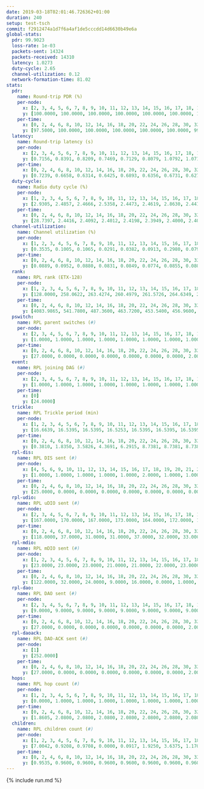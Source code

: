 ```yaml
---
date: 2019-03-18T02:01:46.726362+01:00
duration: 240
setup: test-tsch
commit: f2912474a1d7f6a4af1de5cccdd14d6630b49e6a
global-stats:
  pdr: 99.9023
  loss-rate: 1e-03
  packets-sent: 14324
  packets-received: 14310
  latency: 1.0273
  duty-cycle: 2.65
  channel-utilization: 0.12
  network-formation-time: 81.02
stats:
  pdr:
    name: Round-trip PDR (%)
    per-node:
      x: [2, 3, 4, 5, 6, 7, 8, 9, 10, 11, 12, 13, 14, 15, 16, 17, 18, 19, 20, 21, 22, 23, 24, 25]
      y: [100.0000, 100.0000, 100.0000, 100.0000, 100.0000, 100.0000, 100.0000, 100.0000, 100.0000, 100.0000, 100.0000, 100.0000, 100.0000, 99.6616, 100.0000, 99.6581, 99.6558, 100.0000, 99.8239, 99.8316, 99.8403, 99.6639, 100.0000, 99.4983]
    per-time:
      x: [0, 2, 4, 6, 8, 10, 12, 14, 16, 18, 20, 22, 24, 26, 28, 30, 32, 34, 36, 38, 40, 42, 44, 46, 48, 50, 52, 54, 56, 58, 60, 62, 64, 66, 68, 70, 72, 74, 76, 78, 80, 82, 84, 86, 88, 90, 92, 94, 96, 98, 100, 102, 104, 106, 108, 110, 112, 114, 116, 118, 120, 122, 124, 126, 128, 130, 132, 134, 136, 138, 140, 142, 144, 146, 148, 150, 152, 154, 156, 158, 160, 162, 164, 166, 168, 170, 172, 174, 176, 178, 180, 182, 184, 186, 188, 190, 192, 194, 196, 198, 200, 202, 204, 206, 208, 210, 212, 214, 216, 218, 220, 222, 224, 226, 228, 230, 232, 234, 236, 238, 240]
      y: [97.5000, 100.0000, 100.0000, 100.0000, 100.0000, 100.0000, 99.1667, 100.0000, 99.1667, 98.3333, 100.0000, 100.0000, 100.0000, 100.0000, 100.0000, 100.0000, 99.1597, 100.0000, 99.1667, 100.0000, 100.0000, 100.0000, 100.0000, 100.0000, 100.0000, 100.0000, 100.0000, 100.0000, 100.0000, 100.0000, 100.0000, 100.0000, 100.0000, 100.0000, 100.0000, 100.0000, 100.0000, 100.0000, 100.0000, 100.0000, 99.1667, 100.0000, 100.0000, 100.0000, 100.0000, 100.0000, 100.0000, 100.0000, 100.0000, 100.0000, 100.0000, 100.0000, 100.0000, 100.0000, 100.0000, 100.0000, 100.0000, 100.0000, 99.1667, 100.0000, 100.0000, 99.1667, 100.0000, 99.1667, 100.0000, 100.0000, 100.0000, 99.1667, 100.0000, 100.0000, 100.0000, 100.0000, 100.0000, 100.0000, 100.0000, 100.0000, 100.0000, 100.0000, 100.0000, 100.0000, 100.0000, 100.0000, 100.0000, 100.0000, 100.0000, 100.0000, 100.0000, 100.0000, 100.0000, 100.0000, 100.0000, 100.0000, 100.0000, 100.0000, 100.0000, 100.0000, 100.0000, 100.0000, 100.0000, 100.0000, 100.0000, 100.0000, 100.0000, 100.0000, 100.0000, 100.0000, 100.0000, 100.0000, 100.0000, 100.0000, 100.0000, 100.0000, 100.0000, 100.0000, 100.0000, 100.0000, 100.0000, 100.0000, 100.0000, 100.0000, null]
  latency:
    name: Round-trip latency (s)
    per-node:
      x: [2, 3, 4, 5, 6, 7, 8, 9, 10, 11, 12, 13, 14, 15, 16, 17, 18, 19, 20, 21, 22, 23, 24, 25]
      y: [0.7156, 0.8391, 0.8209, 0.7469, 0.7129, 0.8079, 1.0792, 1.0716, 0.8897, 1.1281, 0.9108, 0.8548, 1.0876, 1.0336, 0.9152, 1.0130, 1.1051, 1.0699, 1.1697, 1.2473, 1.2129, 1.3288, 1.3603, 1.5036]
    per-time:
      x: [0, 2, 4, 6, 8, 10, 12, 14, 16, 18, 20, 22, 24, 26, 28, 30, 32, 34, 36, 38, 40, 42, 44, 46, 48, 50, 52, 54, 56, 58, 60, 62, 64, 66, 68, 70, 72, 74, 76, 78, 80, 82, 84, 86, 88, 90, 92, 94, 96, 98, 100, 102, 104, 106, 108, 110, 112, 114, 116, 118, 120, 122, 124, 126, 128, 130, 132, 134, 136, 138, 140, 142, 144, 146, 148, 150, 152, 154, 156, 158, 160, 162, 164, 166, 168, 170, 172, 174, 176, 178, 180, 182, 184, 186, 188, 190, 192, 194, 196, 198, 200, 202, 204, 206, 208, 210, 212, 214, 216, 218, 220, 222, 224, 226, 228, 230, 232, 234, 236, 238, 240]
      y: [0.7239, 0.6658, 0.6314, 0.6425, 0.6893, 0.6356, 0.6731, 0.6271, 0.6779, 0.6690, 0.7192, 0.7084, 0.6203, 0.6228, 0.6313, 0.5989, 0.6406, 0.5897, 0.6566, 0.6557, 0.6385, 0.6236, 0.6162, 0.5894, 0.5622, 0.5819, 0.5354, 0.5982, 0.5771, 0.6327, 0.6506, 0.6301, 0.5618, 0.5414, 0.5870, 0.5994, 0.6443, 0.5725, 0.6220, 0.5816, 0.5826, 0.6048, 0.6344, 0.6473, 0.6807, 0.6017, 0.6046, 0.6514, 0.6986, 0.6656, 0.7447, 0.6724, 0.6776, 0.7421, 0.8384, 0.7552, 0.6653, 0.6857, 0.7217, 0.9868, 1.1789, 0.9798, 0.9308, 0.7633, 0.7678, 1.1083, 1.5475, 1.3742, 1.1290, 0.9333, 0.9138, 0.9903, 1.5930, 1.5291, 1.5021, 1.2585, 0.9633, 1.0619, 1.5709, 1.5187, 1.5087, 1.3654, 1.1713, 1.0547, 1.5990, 1.5043, 1.5585, 1.5553, 1.5038, 1.3823, 1.5477, 1.5557, 1.5503, 1.5589, 1.5451, 1.5220, 1.5517, 1.5906, 1.5980, 1.5294, 1.5131, 1.6375, 1.5248, 1.5742, 1.5651, 1.6295, 1.5269, 1.5884, 1.5082, 1.5172, 1.5244, 1.5481, 1.4933, 1.5289, 1.5774, 1.5810, 1.5638, 1.7368, 1.6320, 1.5723, null]
  duty-cycle:
    name: Radio duty cycle (%)
    per-node:
      x: [1, 2, 3, 4, 5, 6, 7, 8, 9, 10, 11, 12, 13, 14, 15, 16, 17, 18, 19, 20, 21, 22, 23, 24, 25]
      y: [2.9305, 2.4857, 2.4666, 2.5358, 2.4473, 2.4619, 2.8630, 2.4416, 2.5028, 2.4972, 2.6799, 2.5589, 2.5109, 2.5238, 2.8224, 2.7346, 2.5309, 2.6634, 2.6429, 2.6528, 2.6490, 2.6538, 2.7022, 2.7118, 2.7296]
    per-time:
      x: [0, 2, 4, 6, 8, 10, 12, 14, 16, 18, 20, 22, 24, 26, 28, 30, 32, 34, 36, 38, 40, 42, 44, 46, 48, 50, 52, 54, 56, 58, 60, 62, 64, 66, 68, 70, 72, 74, 76, 78, 80, 82, 84, 86, 88, 90, 92, 94, 96, 98, 100, 102, 104, 106, 108, 110, 112, 114, 116, 118, 120, 122, 124, 126, 128, 130, 132, 134, 136, 138, 140, 142, 144, 146, 148, 150, 152, 154, 156, 158, 160, 162, 164, 166, 168, 170, 172, 174, 176, 178, 180, 182, 184, 186, 188, 190, 192, 194, 196, 198, 200, 202, 204, 206, 208, 210, 212, 214, 216, 218, 220, 222, 224, 226, 228, 230, 232, 234, 236, 238, 240]
      y: [28.7397, 2.4416, 2.4092, 2.4012, 2.4198, 2.3949, 2.4000, 2.4020, 2.3876, 2.3754, 2.3878, 2.3863, 2.3890, 2.3860, 2.4108, 2.3786, 2.3860, 2.3787, 2.3874, 2.3855, 2.3922, 2.3853, 2.3929, 2.4039, 2.3936, 2.4009, 2.3856, 2.3836, 2.4080, 2.7990, 2.7204, 2.8743, 2.4011, 2.3868, 2.3875, 2.3746, 2.3822, 2.3857, 2.3911, 2.3951, 2.4009, 2.3883, 2.3960, 2.3929, 2.3995, 2.4116, 2.4029, 2.4026, 2.4150, 2.4098, 2.4069, 2.4084, 2.3859, 2.3887, 2.4007, 2.3775, 2.3989, 2.3951, 2.4017, 2.4097, 2.3860, 2.3853, 2.3905, 2.3901, 2.3874, 2.3821, 2.3961, 2.3819, 2.3739, 2.3832, 2.3758, 2.3995, 2.3717, 2.3981, 2.3835, 2.3730, 2.3894, 2.3948, 2.3911, 2.3851, 2.3849, 2.3997, 2.3909, 2.3919, 2.3861, 2.4063, 2.3823, 2.3987, 2.3807, 2.3837, 2.3790, 2.3735, 2.3891, 2.3785, 2.3882, 2.3869, 2.3862, 2.3875, 2.4033, 2.3871, 2.3843, 2.3855, 2.3973, 2.3893, 2.3873, 2.3913, 2.3769, 2.3836, 2.4056, 2.3931, 2.3956, 2.3978, 2.3975, 2.3866, 2.3960, 2.3974, 2.3916, 2.4040, 2.4141, 2.3920, null]
  channel-utilization:
    name: Channel utilization (%)
    per-node:
      x: [1, 2, 3, 4, 5, 6, 7, 8, 9, 10, 11, 12, 13, 14, 15, 16, 17, 18, 19, 20, 21, 22, 23, 24, 25]
      y: [0.3535, 0.1005, 0.1065, 0.0291, 0.0382, 0.0913, 0.2980, 0.0791, 0.0346, 0.0310, 0.0329, 0.0308, 0.0707, 0.0310, 0.2539, 0.1388, 0.0673, 0.0475, 0.0371, 0.0875, 0.0360, 0.0445, 0.0308, 0.0315, 0.0306]
    per-time:
      x: [0, 2, 4, 6, 8, 10, 12, 14, 16, 18, 20, 22, 24, 26, 28, 30, 32, 34, 36, 38, 40, 42, 44, 46, 48, 50, 52, 54, 56, 58, 60, 62, 64, 66, 68, 70, 72, 74, 76, 78, 80, 82, 84, 86, 88, 90, 92, 94, 96, 98, 100, 102, 104, 106, 108, 110, 112, 114, 116, 118, 120, 122, 124, 126, 128, 130, 132, 134, 136, 138, 140, 142, 144, 146, 148, 150, 152, 154, 156, 158, 160, 162, 164, 166, 168, 170, 172, 174, 176, 178, 180, 182, 184, 186, 188, 190, 192, 194, 196, 198, 200, 202, 204, 206, 208, 210, 212, 214, 216, 218, 220, 222, 224, 226, 228, 230, 232, 234, 236, 238, 240]
      y: [0.0889, 0.0952, 0.0880, 0.0831, 0.0849, 0.0774, 0.0855, 0.0809, 0.0770, 0.0759, 0.0823, 0.0800, 0.0817, 0.0782, 0.0891, 0.0736, 0.0785, 0.0762, 0.0793, 0.0788, 0.0841, 0.0778, 0.0797, 0.0835, 0.0792, 0.0835, 0.0752, 0.0763, 0.0885, 0.2755, 0.2276, 0.2707, 0.0828, 0.0749, 0.0771, 0.0733, 0.0749, 0.0778, 0.0790, 0.0821, 0.0836, 0.0753, 0.0796, 0.0787, 0.0865, 0.0848, 0.0832, 0.0850, 0.0891, 0.0858, 0.0849, 0.0846, 0.0766, 0.0790, 0.0842, 0.0731, 0.0835, 0.0803, 0.0828, 0.0874, 0.0813, 0.0808, 0.0825, 0.0831, 0.0798, 0.0784, 0.0864, 0.0757, 0.0724, 0.0766, 0.0740, 0.0850, 0.0715, 0.0856, 0.0770, 0.0715, 0.0795, 0.0831, 0.0806, 0.0791, 0.0767, 0.0844, 0.0800, 0.0809, 0.0763, 0.0853, 0.0753, 0.0829, 0.0781, 0.0764, 0.0754, 0.0736, 0.0796, 0.0727, 0.0772, 0.0778, 0.0788, 0.0786, 0.0857, 0.0791, 0.0770, 0.0780, 0.0831, 0.0783, 0.0783, 0.0802, 0.0750, 0.0777, 0.0876, 0.0789, 0.0797, 0.0807, 0.0804, 0.0753, 0.0819, 0.0814, 0.0799, 0.0859, 0.0901, 0.0801, null]
  rank:
    name: RPL rank (ETX-128)
    per-node:
      x: [1, 2, 3, 4, 5, 6, 7, 8, 9, 10, 11, 12, 13, 14, 15, 16, 17, 18, 19, 20, 21, 22, 23, 24, 25]
      y: [128.0000, 258.0622, 263.4274, 260.4979, 261.5726, 264.6349, 265.6639, 364.4855, 395.9295, 404.3659, 690.1157, 392.0205, 399.8340, 494.5102, 404.6866, 427.2367, 434.0574, 808.4122, 819.7328, 562.5650, 572.2470, 823.1469, 683.7160, 689.8024, 678.0204]
    per-time:
      x: [0, 2, 4, 6, 8, 10, 12, 14, 16, 18, 20, 22, 24, 26, 28, 30, 32, 34, 36, 38, 40, 42, 44, 46, 48, 50, 52, 54, 56, 58, 60, 62, 64, 66, 68, 70, 72, 74, 76, 78, 80, 82, 84, 86, 88, 90, 92, 94, 96, 98, 100, 102, 104, 106, 108, 110, 112, 114, 116, 118, 120, 122, 124, 126, 128, 130, 132, 134, 136, 138, 140, 142, 144, 146, 148, 150, 152, 154, 156, 158, 160, 162, 164, 166, 168, 170, 172, 174, 176, 178, 180, 182, 184, 186, 188, 190, 192, 194, 196, 198, 200, 202, 204, 206, 208, 210, 212, 214, 216, 218, 220, 222, 224, 226, 228, 230, 232, 234, 236, 238]
      y: [4083.9865, 541.7800, 487.3600, 463.7200, 453.5400, 456.9600, 454.4600, 455.3462, 439.8400, 446.2745, 442.6471, 436.6400, 438.8627, 424.9400, 421.1923, 417.7800, 420.0800, 429.9800, 459.3019, 463.8800, 465.9608, 460.8800, 458.8039, 462.1296, 432.1200, 435.1731, 420.3000, 416.5400, 419.9600, 398.1134, 410.8845, 397.8821, 391.1714, 415.0600, 413.9200, 412.7800, 413.1000, 412.4000, 411.2800, 412.4400, 413.2549, 410.0800, 408.9000, 408.6200, 420.3654, 415.0200, 428.8000, 435.5600, 434.2400, 434.2400, 434.4400, 431.9259, 418.8200, 420.6800, 419.8800, 417.2800, 418.8800, 417.9600, 426.3400, 439.7059, 435.2549, 440.2115, 434.5200, 432.6731, 442.6471, 434.6200, 439.2800, 437.1600, 440.5200, 432.3208, 420.7400, 421.2308, 415.8000, 420.0192, 413.0600, 411.9800, 412.9600, 418.5490, 422.5200, 430.7692, 423.5294, 417.4902, 418.8800, 415.4314, 413.2400, 415.3400, 416.1765, 417.9804, 414.5600, 414.6400, 415.2400, 416.4600, 419.4510, 414.5200, 414.0196, 417.1600, 418.4400, 418.4400, 427.4231, 419.0400, 418.2037, 418.6800, 422.0000, 425.6346, 421.2800, 421.2600, 421.6863, 421.9231, 435.9818, 428.9400, 429.3725, 424.8400, 432.4200, 429.8462, 429.7885, 421.3600, 420.8600, 435.2593, 424.4200, 425.4800]
  pswitch:
    name: RPL parent switches (#)
    per-node:
      x: [2, 3, 4, 5, 6, 7, 8, 9, 10, 11, 12, 13, 14, 15, 16, 17, 18, 19, 20, 21, 22, 23, 24, 25]
      y: [1.0000, 1.0000, 1.0000, 1.0000, 1.0000, 1.0000, 1.0000, 1.0000, 6.0000, 2.0000, 4.0000, 7.0000, 5.0000, 5.0000, 5.0000, 4.0000, 5.0000, 7.0000, 6.0000, 7.0000, 5.0000, 11.0000, 9.0000, 6.0000]
    per-time:
      x: [0, 2, 4, 6, 8, 10, 12, 14, 16, 18, 20, 22, 24, 26, 28, 30, 32, 34, 36, 38, 40, 42, 44, 46, 48, 50, 52, 54, 56, 58, 60, 62, 64, 66, 68, 70, 72, 74, 76, 78, 80, 82, 84, 86, 88, 90, 92, 94, 96, 98, 100, 102, 104, 106, 108, 110, 112, 114, 116, 118, 120, 122, 124, 126, 128, 130, 132, 134, 136, 138, 140, 142, 144, 146, 148, 150, 152, 154, 156, 158, 160, 162, 164, 166, 168, 170, 172, 174, 176, 178, 180, 182, 184, 186, 188, 190, 192, 194, 196, 198, 200, 202, 204, 206, 208, 210, 212, 214, 216, 218, 220, 222, 224, 226, 228, 230, 232, 234, 236]
      y: [27.0000, 0.0000, 0.0000, 0.0000, 0.0000, 0.0000, 0.0000, 2.0000, 0.0000, 1.0000, 1.0000, 0.0000, 1.0000, 0.0000, 2.0000, 0.0000, 0.0000, 0.0000, 3.0000, 0.0000, 1.0000, 0.0000, 1.0000, 4.0000, 0.0000, 2.0000, 0.0000, 0.0000, 0.0000, 0.0000, 1.0000, 0.0000, 0.0000, 0.0000, 0.0000, 0.0000, 0.0000, 0.0000, 0.0000, 0.0000, 1.0000, 0.0000, 0.0000, 0.0000, 2.0000, 0.0000, 0.0000, 0.0000, 0.0000, 0.0000, 0.0000, 4.0000, 0.0000, 0.0000, 0.0000, 0.0000, 0.0000, 0.0000, 0.0000, 1.0000, 1.0000, 2.0000, 0.0000, 2.0000, 1.0000, 0.0000, 0.0000, 0.0000, 0.0000, 3.0000, 0.0000, 2.0000, 0.0000, 2.0000, 0.0000, 0.0000, 0.0000, 1.0000, 0.0000, 2.0000, 1.0000, 1.0000, 0.0000, 1.0000, 0.0000, 0.0000, 1.0000, 1.0000, 0.0000, 0.0000, 0.0000, 0.0000, 1.0000, 0.0000, 1.0000, 0.0000, 0.0000, 0.0000, 2.0000, 0.0000, 4.0000, 0.0000, 0.0000, 2.0000, 0.0000, 0.0000, 1.0000, 2.0000, 5.0000, 0.0000, 1.0000, 0.0000, 0.0000, 2.0000, 2.0000, 0.0000, 0.0000, 4.0000, 0.0000]
  event:
    name: RPL joining DAG (#)
    per-node:
      x: [2, 3, 4, 5, 6, 7, 8, 9, 10, 11, 12, 13, 14, 15, 16, 17, 18, 19, 20, 21, 22, 23, 24, 25]
      y: [1.0000, 1.0000, 1.0000, 1.0000, 1.0000, 1.0000, 1.0000, 1.0000, 1.0000, 1.0000, 1.0000, 1.0000, 1.0000, 1.0000, 1.0000, 1.0000, 1.0000, 1.0000, 1.0000, 1.0000, 1.0000, 1.0000, 1.0000, 1.0000]
    per-time:
      x: [0]
      y: [24.0000]
  trickle:
    name: RPL Trickle period (min)
    per-node:
      x: [1, 2, 3, 4, 5, 6, 7, 8, 9, 10, 11, 12, 13, 14, 15, 16, 17, 18, 19, 20, 21, 22, 23, 24, 25]
      y: [16.6639, 16.5395, 16.5395, 16.5253, 16.5395, 16.5395, 16.5395, 16.5758, 16.5299, 16.5447, 16.5267, 16.5354, 16.4119, 16.5392, 17.3349, 16.4762, 16.4995, 16.5205, 16.5460, 16.5430, 16.5460, 16.5384, 16.5743, 16.6023, 16.5916]
    per-time:
      x: [0, 2, 4, 6, 8, 10, 12, 14, 16, 18, 20, 22, 24, 26, 28, 30, 32, 34, 36, 38, 40, 42, 44, 46, 48, 50, 52, 54, 56, 58, 60, 62, 64, 66, 68, 70, 72, 74, 76, 78, 80, 82, 84, 86, 88, 90, 92, 94, 96, 98, 100, 102, 104, 106, 108, 110, 112, 114, 116, 118, 120, 122, 124, 126, 128, 130, 132, 134, 136, 138, 140, 142, 144, 146, 148, 150, 152, 154, 156, 158, 160, 162, 164, 166, 168, 170, 172, 174, 176, 178, 180, 182, 184, 186, 188, 190, 192, 194, 196, 198, 200, 202, 204, 206, 208, 210, 212, 214, 216, 218, 220, 222, 224, 226, 228, 230, 232, 234, 236, 238]
      y: [0.3810, 1.8350, 3.5826, 4.3691, 6.2915, 8.7381, 8.7381, 8.7381, 9.0877, 17.4763, 17.4763, 17.4763, 17.4763, 17.4763, 17.4763, 17.4763, 17.4763, 17.4763, 17.4763, 17.4763, 17.4763, 17.4763, 17.4763, 17.4763, 17.4763, 17.4763, 17.4763, 17.4763, 17.4763, 17.4763, 17.4763, 17.4763, 17.4763, 17.4763, 17.4763, 17.4763, 17.4763, 17.4763, 17.4763, 17.4763, 17.4763, 17.4763, 17.4763, 17.4763, 17.4763, 17.4763, 17.4763, 17.4763, 17.4763, 17.4763, 17.4763, 17.4763, 17.4763, 17.4763, 17.4763, 17.4763, 17.4763, 17.4763, 17.4763, 17.4763, 17.4763, 17.4763, 17.4763, 17.4763, 17.4763, 17.4763, 17.4763, 17.4763, 17.4763, 17.4763, 17.4763, 17.4763, 17.4763, 17.4763, 17.4763, 17.4763, 17.4763, 17.4763, 17.4763, 17.4763, 17.4763, 17.4763, 17.4763, 17.4763, 17.4763, 17.4763, 17.4763, 17.4763, 17.4763, 17.4763, 17.4763, 17.4763, 17.4763, 17.4763, 17.4763, 17.4763, 17.4763, 17.4763, 17.4763, 17.4763, 17.4763, 17.4763, 17.4763, 17.4763, 17.4763, 17.4763, 17.4763, 17.4763, 17.4763, 17.4763, 17.4763, 17.4763, 17.4763, 17.4763, 17.4763, 17.4763, 17.4763, 17.4763, 17.4763, 17.4763]
  rpl-dis:
    name: RPL DIS sent (#)
    per-node:
      x: [4, 5, 6, 9, 10, 11, 12, 13, 14, 15, 16, 17, 18, 19, 20, 21, 22, 23, 24, 25]
      y: [1.0000, 1.0000, 1.0000, 1.0000, 1.0000, 2.0000, 1.0000, 1.0000, 1.0000, 6.0000, 1.0000, 1.0000, 2.0000, 2.0000, 1.0000, 1.0000, 1.0000, 1.0000, 2.0000, 2.0000]
    per-time:
      x: [0, 2, 4, 6, 8, 10, 12, 14, 16, 18, 20, 22, 24, 26, 28, 30, 32, 34, 36, 38, 40, 42, 44, 46, 48, 50, 52, 54, 56, 58, 60, 62, 64]
      y: [25.0000, 0.0000, 0.0000, 0.0000, 0.0000, 0.0000, 0.0000, 0.0000, 0.0000, 0.0000, 0.0000, 0.0000, 0.0000, 0.0000, 0.0000, 0.0000, 0.0000, 0.0000, 0.0000, 0.0000, 0.0000, 0.0000, 0.0000, 0.0000, 0.0000, 0.0000, 0.0000, 0.0000, 0.0000, 0.0000, 2.0000, 1.0000, 2.0000]
  rpl-udio:
    name: RPL uDIO sent (#)
    per-node:
      x: [2, 3, 4, 5, 6, 7, 8, 9, 10, 11, 12, 13, 14, 15, 16, 17, 18, 19, 20, 21, 22, 23, 24, 25]
      y: [167.0000, 170.0000, 167.0000, 173.0000, 164.0000, 172.0000, 162.0000, 169.0000, 171.0000, 166.0000, 164.0000, 169.0000, 169.0000, 180.0000, 158.0000, 166.0000, 166.0000, 178.0000, 164.0000, 181.0000, 171.0000, 169.0000, 162.0000, 161.0000]
    per-time:
      x: [0, 2, 4, 6, 8, 10, 12, 14, 16, 18, 20, 22, 24, 26, 28, 30, 32, 34, 36, 38, 40, 42, 44, 46, 48, 50, 52, 54, 56, 58, 60, 62, 64, 66, 68, 70, 72, 74, 76, 78, 80, 82, 84, 86, 88, 90, 92, 94, 96, 98, 100, 102, 104, 106, 108, 110, 112, 114, 116, 118, 120, 122, 124, 126, 128, 130, 132, 134, 136, 138, 140, 142, 144, 146, 148, 150, 152, 154, 156, 158, 160, 162, 164, 166, 168, 170, 172, 174, 176, 178, 180, 182, 184, 186, 188, 190, 192, 194, 196, 198, 200, 202, 204, 206, 208, 210, 212, 214, 216, 218, 220, 222, 224, 226, 228, 230, 232, 234, 236, 238, 240]
      y: [118.0000, 37.0000, 31.0000, 31.0000, 37.0000, 32.0000, 33.0000, 34.0000, 30.0000, 33.0000, 31.0000, 33.0000, 37.0000, 37.0000, 32.0000, 32.0000, 31.0000, 33.0000, 39.0000, 32.0000, 30.0000, 35.0000, 33.0000, 36.0000, 32.0000, 31.0000, 33.0000, 36.0000, 32.0000, 44.0000, 35.0000, 33.0000, 38.0000, 29.0000, 32.0000, 29.0000, 30.0000, 31.0000, 32.0000, 32.0000, 32.0000, 32.0000, 34.0000, 31.0000, 34.0000, 32.0000, 28.0000, 34.0000, 36.0000, 32.0000, 32.0000, 36.0000, 33.0000, 32.0000, 34.0000, 32.0000, 33.0000, 26.0000, 37.0000, 30.0000, 34.0000, 35.0000, 37.0000, 27.0000, 33.0000, 33.0000, 34.0000, 26.0000, 39.0000, 32.0000, 35.0000, 32.0000, 28.0000, 34.0000, 33.0000, 29.0000, 35.0000, 34.0000, 37.0000, 30.0000, 32.0000, 33.0000, 30.0000, 37.0000, 31.0000, 31.0000, 34.0000, 35.0000, 30.0000, 33.0000, 33.0000, 34.0000, 34.0000, 32.0000, 31.0000, 31.0000, 32.0000, 36.0000, 30.0000, 35.0000, 36.0000, 31.0000, 30.0000, 37.0000, 29.0000, 32.0000, 32.0000, 33.0000, 38.0000, 30.0000, 33.0000, 37.0000, 33.0000, 33.0000, 32.0000, 37.0000, 33.0000, 29.0000, 29.0000, 31.0000, 7.0000]
  rpl-mdio:
    name: RPL mDIO sent (#)
    per-node:
      x: [1, 2, 3, 4, 5, 6, 7, 8, 9, 10, 11, 12, 13, 14, 15, 16, 17, 18, 19, 20, 21, 22, 23, 24, 25]
      y: [23.0000, 23.0000, 23.0000, 21.0000, 21.0000, 22.0000, 23.0000, 20.0000, 20.0000, 21.0000, 20.0000, 23.0000, 22.0000, 22.0000, 23.0000, 20.0000, 23.0000, 20.0000, 21.0000, 23.0000, 22.0000, 21.0000, 20.0000, 20.0000, 21.0000]
    per-time:
      x: [0, 2, 4, 6, 8, 10, 12, 14, 16, 18, 20, 22, 24, 26, 28, 30, 32, 34, 36, 38, 40, 42, 44, 46, 48, 50, 52, 54, 56, 58, 60, 62, 64, 66, 68, 70, 72, 74, 76, 78, 80, 82, 84, 86, 88, 90, 92, 94, 96, 98, 100, 102, 104, 106, 108, 110, 112, 114, 116, 118, 120, 122, 124, 126, 128, 130, 132, 134, 136, 138, 140, 142, 144, 146, 148, 150, 152, 154, 156, 158, 160, 162, 164, 166, 168, 170, 172, 174, 176, 178, 180, 182, 184, 186, 188, 190, 192, 194, 196, 198, 200, 202, 204, 206, 208, 210, 212, 214, 216, 218, 220, 222, 224, 226, 228, 230, 232, 234, 236, 238]
      y: [122.0000, 32.0000, 24.0000, 9.0000, 16.0000, 0.0000, 1.0000, 11.0000, 12.0000, 1.0000, 0.0000, 0.0000, 0.0000, 4.0000, 4.0000, 6.0000, 7.0000, 4.0000, 0.0000, 0.0000, 0.0000, 0.0000, 7.0000, 6.0000, 5.0000, 6.0000, 1.0000, 0.0000, 0.0000, 1.0000, 0.0000, 8.0000, 6.0000, 5.0000, 4.0000, 1.0000, 0.0000, 1.0000, 0.0000, 3.0000, 5.0000, 7.0000, 3.0000, 6.0000, 0.0000, 0.0000, 1.0000, 0.0000, 5.0000, 4.0000, 7.0000, 3.0000, 5.0000, 0.0000, 0.0000, 0.0000, 1.0000, 6.0000, 5.0000, 11.0000, 1.0000, 1.0000, 0.0000, 1.0000, 0.0000, 0.0000, 6.0000, 3.0000, 7.0000, 8.0000, 0.0000, 0.0000, 1.0000, 0.0000, 2.0000, 8.0000, 8.0000, 4.0000, 2.0000, 0.0000, 0.0000, 0.0000, 1.0000, 2.0000, 3.0000, 6.0000, 6.0000, 7.0000, 0.0000, 0.0000, 1.0000, 1.0000, 2.0000, 9.0000, 6.0000, 5.0000, 1.0000, 0.0000, 1.0000, 0.0000, 1.0000, 4.0000, 5.0000, 6.0000, 6.0000, 2.0000, 0.0000, 0.0000, 1.0000, 4.0000, 3.0000, 7.0000, 5.0000, 4.0000, 1.0000, 1.0000, 0.0000, 0.0000, 7.0000, 2.0000]
  rpl-dao:
    name: RPL DAO sent (#)
    per-node:
      x: [2, 3, 4, 5, 6, 7, 8, 9, 10, 11, 12, 13, 14, 15, 16, 17, 18, 19, 20, 21, 22, 23, 24, 25]
      y: [9.0000, 9.0000, 9.0000, 9.0000, 9.0000, 9.0000, 9.0000, 9.0000, 11.0000, 9.0000, 10.0000, 13.0000, 12.0000, 12.0000, 12.0000, 11.0000, 10.0000, 11.0000, 12.0000, 11.0000, 11.0000, 14.0000, 14.0000, 12.0000]
    per-time:
      x: [0, 2, 4, 6, 8, 10, 12, 14, 16, 18, 20, 22, 24, 26, 28, 30, 32, 34, 36, 38, 40, 42, 44, 46, 48, 50, 52, 54, 56, 58, 60, 62, 64, 66, 68, 70, 72, 74, 76, 78, 80, 82, 84, 86, 88, 90, 92, 94, 96, 98, 100, 102, 104, 106, 108, 110, 112, 114, 116, 118, 120, 122, 124, 126, 128, 130, 132, 134, 136, 138, 140, 142, 144, 146, 148, 150, 152, 154, 156, 158, 160, 162, 164, 166, 168, 170, 172, 174, 176, 178, 180, 182, 184, 186, 188, 190, 192, 194, 196, 198, 200, 202, 204, 206, 208, 210, 212, 214, 216, 218, 220, 222, 224, 226, 228, 230, 232, 234, 236]
      y: [27.0000, 0.0000, 0.0000, 0.0000, 0.0000, 0.0000, 0.0000, 2.0000, 0.0000, 1.0000, 1.0000, 0.0000, 1.0000, 0.0000, 19.0000, 0.0000, 0.0000, 0.0000, 2.0000, 0.0000, 1.0000, 1.0000, 1.0000, 4.0000, 1.0000, 2.0000, 0.0000, 0.0000, 12.0000, 2.0000, 1.0000, 0.0000, 1.0000, 0.0000, 1.0000, 1.0000, 1.0000, 0.0000, 3.0000, 1.0000, 2.0000, 0.0000, 9.0000, 4.0000, 3.0000, 1.0000, 1.0000, 0.0000, 1.0000, 0.0000, 0.0000, 5.0000, 0.0000, 0.0000, 2.0000, 1.0000, 5.0000, 8.0000, 0.0000, 3.0000, 1.0000, 3.0000, 1.0000, 3.0000, 1.0000, 1.0000, 0.0000, 0.0000, 1.0000, 4.0000, 1.0000, 12.0000, 0.0000, 4.0000, 0.0000, 0.0000, 0.0000, 2.0000, 0.0000, 2.0000, 2.0000, 1.0000, 1.0000, 5.0000, 0.0000, 9.0000, 2.0000, 1.0000, 2.0000, 0.0000, 0.0000, 0.0000, 1.0000, 1.0000, 3.0000, 1.0000, 1.0000, 3.0000, 4.0000, 6.0000, 7.0000, 1.0000, 1.0000, 2.0000, 0.0000, 0.0000, 1.0000, 2.0000, 9.0000, 0.0000, 1.0000, 2.0000, 1.0000, 5.0000, 7.0000, 1.0000, 2.0000, 5.0000, 0.0000]
  rpl-daoack:
    name: RPL DAO-ACK sent (#)
    per-node:
      x: [1]
      y: [252.0000]
    per-time:
      x: [0, 2, 4, 6, 8, 10, 12, 14, 16, 18, 20, 22, 24, 26, 28, 30, 32, 34, 36, 38, 40, 42, 44, 46, 48, 50, 52, 54, 56, 58, 60, 62, 64, 66, 68, 70, 72, 74, 76, 78, 80, 82, 84, 86, 88, 90, 92, 94, 96, 98, 100, 102, 104, 106, 108, 110, 112, 114, 116, 118, 120, 122, 124, 126, 128, 130, 132, 134, 136, 138, 140, 142, 144, 146, 148, 150, 152, 154, 156, 158, 160, 162, 164, 166, 168, 170, 172, 174, 176, 178, 180, 182, 184, 186, 188, 190, 192, 194, 196, 198, 200, 202, 204, 206, 208, 210, 212, 214, 216, 218, 220, 222, 224, 226, 228, 230, 232, 234, 236]
      y: [27.0000, 0.0000, 0.0000, 0.0000, 0.0000, 0.0000, 0.0000, 2.0000, 0.0000, 1.0000, 1.0000, 0.0000, 1.0000, 0.0000, 19.0000, 0.0000, 0.0000, 0.0000, 2.0000, 0.0000, 1.0000, 1.0000, 1.0000, 4.0000, 1.0000, 2.0000, 0.0000, 0.0000, 12.0000, 2.0000, 1.0000, 0.0000, 1.0000, 0.0000, 1.0000, 1.0000, 1.0000, 0.0000, 3.0000, 1.0000, 2.0000, 0.0000, 9.0000, 4.0000, 3.0000, 1.0000, 1.0000, 0.0000, 1.0000, 0.0000, 0.0000, 5.0000, 0.0000, 0.0000, 2.0000, 1.0000, 5.0000, 8.0000, 0.0000, 3.0000, 1.0000, 3.0000, 1.0000, 2.0000, 1.0000, 1.0000, 0.0000, 0.0000, 1.0000, 4.0000, 1.0000, 12.0000, 0.0000, 4.0000, 0.0000, 0.0000, 0.0000, 2.0000, 0.0000, 2.0000, 3.0000, 0.0000, 1.0000, 5.0000, 0.0000, 9.0000, 2.0000, 1.0000, 2.0000, 0.0000, 0.0000, 0.0000, 1.0000, 1.0000, 3.0000, 1.0000, 1.0000, 3.0000, 4.0000, 6.0000, 7.0000, 1.0000, 1.0000, 2.0000, 0.0000, 0.0000, 1.0000, 2.0000, 6.0000, 0.0000, 1.0000, 2.0000, 1.0000, 5.0000, 8.0000, 0.0000, 2.0000, 4.0000, 0.0000]
  hops:
    name: RPL hop count (#)
    per-node:
      x: [1, 2, 3, 4, 5, 6, 7, 8, 9, 10, 11, 12, 13, 14, 15, 16, 17, 18, 19, 20, 21, 22, 23, 24, 25]
      y: [0.0000, 1.0000, 1.0000, 1.0000, 1.0000, 1.0000, 1.0000, 1.0000, 2.0000, 2.0000, 2.0000, 2.0000, 1.9958, 2.1583, 2.0583, 2.0583, 2.0000, 3.0000, 3.0628, 3.0583, 3.0583, 3.0042, 4.0628, 4.0586, 4.0586]
    per-time:
      x: [0, 2, 4, 6, 8, 10, 12, 14, 16, 18, 20, 22, 24, 26, 28, 30, 32, 34, 36, 38, 40, 42, 44, 46, 48, 50, 52, 54, 56, 58, 60, 62, 64, 66, 68, 70, 72, 74, 76, 78, 80, 82, 84, 86, 88, 90, 92, 94, 96, 98, 100, 102, 104, 106, 108, 110, 112, 114, 116, 118, 120, 122, 124, 126, 128, 130, 132, 134, 136, 138, 140, 142, 144, 146, 148, 150, 152, 154, 156, 158, 160, 162, 164, 166, 168, 170, 172, 174, 176, 178, 180, 182, 184, 186, 188, 190, 192, 194, 196, 198, 200, 202, 204, 206, 208, 210, 212, 214, 216, 218, 220, 222, 224, 226, 228, 230, 232, 234, 236, 238]
      y: [1.8605, 2.0800, 2.0800, 2.0800, 2.0800, 2.0800, 2.0800, 2.0800, 2.0800, 2.0800, 2.0800, 2.0800, 2.0800, 2.0800, 2.0800, 2.0800, 2.0800, 2.0800, 2.0800, 2.0800, 2.0800, 2.0800, 2.0800, 2.1800, 2.1200, 2.1200, 2.1200, 2.1200, 2.1200, 2.1200, 2.1000, 2.0800, 2.0800, 2.0800, 2.0800, 2.0800, 2.0800, 2.0800, 2.0800, 2.0800, 2.0800, 2.0800, 2.0800, 2.0800, 2.2200, 2.3600, 2.3600, 2.3600, 2.3600, 2.3600, 2.3600, 2.2000, 2.0800, 2.0800, 2.0800, 2.0800, 2.0800, 2.0800, 2.0800, 2.0800, 2.0800, 2.0800, 2.0800, 2.0800, 2.0800, 2.0800, 2.0800, 2.0800, 2.0800, 2.0800, 2.0800, 2.0800, 2.0800, 2.0800, 2.0800, 2.0800, 2.0800, 2.0800, 2.0800, 2.0800, 2.0800, 2.0800, 2.0800, 2.0800, 2.0800, 2.0800, 2.0800, 2.0800, 2.0800, 2.0800, 2.0800, 2.0800, 2.0800, 2.0800, 2.0800, 2.0800, 2.0800, 2.0800, 2.0800, 2.0800, 2.1200, 2.1200, 2.1200, 2.1200, 2.1200, 2.1200, 2.0800, 2.1200, 2.1200, 2.1200, 2.1200, 2.1200, 2.1200, 2.1200, 2.1200, 2.1200, 2.1200, 2.1200, 2.1200, 2.1200]
  children:
    name: RPL children count (#)
    per-node:
      x: [1, 2, 3, 4, 5, 6, 7, 8, 9, 10, 11, 12, 13, 14, 15, 16, 17, 18, 19, 20, 21, 22, 23, 24, 25]
      y: [7.0042, 0.9208, 0.9708, 0.0000, 0.0917, 1.9250, 3.6375, 1.1708, 0.0958, 0.0000, 0.0000, 0.0000, 0.7625, 0.0000, 1.7042, 2.3292, 0.3708, 0.5397, 0.0795, 1.8125, 0.1208, 0.4393, 0.0000, 0.0000, 0.0000]
    per-time:
      x: [0, 2, 4, 6, 8, 10, 12, 14, 16, 18, 20, 22, 24, 26, 28, 30, 32, 34, 36, 38, 40, 42, 44, 46, 48, 50, 52, 54, 56, 58, 60, 62, 64, 66, 68, 70, 72, 74, 76, 78, 80, 82, 84, 86, 88, 90, 92, 94, 96, 98, 100, 102, 104, 106, 108, 110, 112, 114, 116, 118, 120, 122, 124, 126, 128, 130, 132, 134, 136, 138, 140, 142, 144, 146, 148, 150, 152, 154, 156, 158, 160, 162, 164, 166, 168, 170, 172, 174, 176, 178, 180, 182, 184, 186, 188, 190, 192, 194, 196, 198, 200, 202, 204, 206, 208, 210, 212, 214, 216, 218, 220, 222, 224, 226, 228, 230, 232, 234, 236, 238]
      y: [0.9535, 0.9600, 0.9600, 0.9600, 0.9600, 0.9600, 0.9600, 0.9600, 0.9600, 0.9600, 0.9600, 0.9600, 0.9600, 0.9600, 0.9600, 0.9600, 0.9600, 0.9600, 0.9600, 0.9600, 0.9600, 0.9600, 0.9600, 0.9600, 0.9600, 0.9600, 0.9600, 0.9600, 0.9600, 0.9600, 0.9600, 0.9600, 0.9600, 0.9600, 0.9600, 0.9600, 0.9600, 0.9600, 0.9600, 0.9600, 0.9600, 0.9600, 0.9600, 0.9600, 0.9600, 0.9600, 0.9600, 0.9600, 0.9600, 0.9600, 0.9600, 0.9600, 0.9600, 0.9600, 0.9600, 0.9600, 0.9600, 0.9600, 0.9600, 0.9600, 0.9600, 0.9600, 0.9600, 0.9600, 0.9600, 0.9600, 0.9600, 0.9600, 0.9600, 0.9600, 0.9600, 0.9600, 0.9600, 0.9600, 0.9600, 0.9600, 0.9600, 0.9600, 0.9600, 0.9600, 0.9600, 0.9600, 0.9600, 0.9600, 0.9600, 0.9600, 0.9600, 0.9600, 0.9600, 0.9600, 0.9600, 0.9600, 0.9600, 0.9600, 0.9600, 0.9600, 0.9600, 0.9600, 0.9600, 0.9600, 0.9600, 0.9600, 0.9600, 0.9600, 0.9600, 0.9600, 0.9600, 0.9600, 0.9600, 0.9600, 0.9600, 0.9600, 0.9600, 0.9600, 0.9600, 0.9600, 0.9600, 0.9600, 0.9600, 0.9600]
---
```


{% include run.md %}
